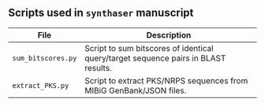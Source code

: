 ## Scripts used in ``synthaser`` manuscript

| File | Description |
| ---- | ----------- |
| ``sum_bitscores.py`` | Script to sum bitscores of identical query/target sequence pairs in BLAST results. |
| ``extract_PKS.py`` | Script to extract PKS/NRPS sequences from MIBiG GenBank/JSON files. |

